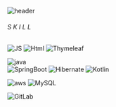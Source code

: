 <!--
**kjy991/kjy991** is a ✨ _special_ ✨ repository because its `README.md` (this file) appears on your GitHub profile.

Here are some ideas to get you started:

- 🔭 I’m currently working on ...
- 🌱 I’m currently learning ...
- 👯 I’m looking to collaborate on ...
- 🤔 I’m looking for help with ...
- 💬 Ask me about ...
- 📫 How to reach me: ...
- 😄 Pronouns: ...
- ⚡ Fun fact: ...
-->

![header](https://capsule-render.vercel.app/api?type=soft&color=auto&height=300&section=header&text=StepByStepCode&fontSize=70)

###### S K I L L

![JS](https://img.shields.io/badge/JavaScript-F7DF1E?style=flat-square&logo=JavaScript&logoColor=black) 
![Html](https://img.shields.io/badge/Html-E34F26?style=flat-square&logo=Html5&logoColor=black) 
![Thymeleaf](https://img.shields.io/badge/Thymeleaf-005F0F?style=flat-square&logo=Thymeleaf&logoColor=black) 

![java](https://img.shields.io/badge/Java-007396?style=flat-square&logo=java&logoColor=black)  
![SpringBoot](https://img.shields.io/badge/SpringBoot-6DB33F?style=flat-square&logo=SpringBoot&logoColor=black) 
![Hibernate](https://img.shields.io/badge/Hibernate-59666C?style=flat-square&logo=Hibernate&logoColor=black)
![Kotlin](https://img.shields.io/badge/Kotlin-7F52FF?style=flat-square&logo=kotlin&logoColor=black)

![aws](https://img.shields.io/badge/aws-232F3E?style=flat-square&logo=Amazon&logoColor=black) ![MySQL](https://img.shields.io/badge/MySQL-4479A1?style=flat-square&logo=MySQL&logoColor=black)

![GitLab](https://img.shields.io/badge/GitLab-FCA121?style=flat-square&logo=GitLab&logoColor=black)
